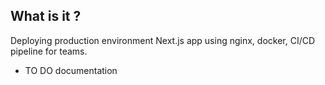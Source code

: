 

## What is it ?

Deploying production environment Next.js app using nginx, docker, CI/CD pipeline for teams.

- TO DO documentation